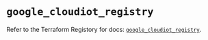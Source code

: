 # `google_cloudiot_registry`

Refer to the Terraform Registory for docs: [`google_cloudiot_registry`](https://www.terraform.io/docs/providers/google/r/cloudiot_registry).
